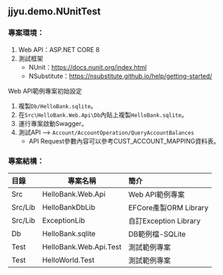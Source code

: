 jjyu.demo.NUnitTest
-------------------

### 專案環境：

1. Web API：ASP\.NET CORE 8
2. 測試框架
   * NUnit：https://docs.nunit.org/index.html
   * NSubstitute：https://nsubstitute.github.io/help/getting-started/

Web API範例專案初始設定

1. 複製`Db/HelloBank.sqlite`。
2. 在`Src\HelloBank.Web.Api\Db`內貼上複製`HelloBank.sqlite`。
3. 運行專案啟動Swagger。
4. 測試API --> `Account/AccountOperation/QueryAccountBalances`
   * API Request參數內容可以參考CUST_ACCOUNT_MAPPING資料表。

### 專案結構：


| 目錄    | 專案名稱               | 簡介                  |
| :-------- | ------------------------ | :---------------------- |
| Src     | HelloBank.Web.Api      | Web API範例專案       |
| Src/Lib | HelloBankDbLib         | EFCore產製ORM Library |
| Src/Lib | ExceptionLib           | 自訂Exception Library |
| Db      | HelloBank.sqlite       | DB範例檔-SQLite       |
| Test    | HelloBank.Web.Api.Test | 測試範例專案          |
| Test    | HelloWorld.Test        | 測試範例專案          |

